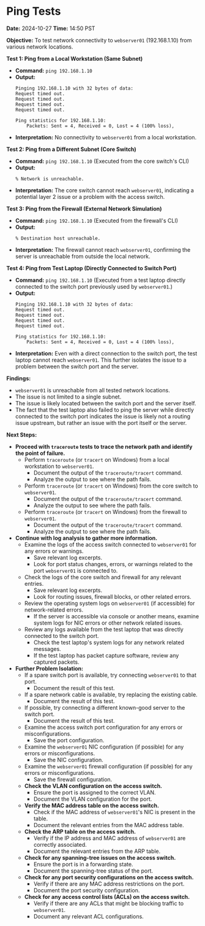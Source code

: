 # Ping Tests

**Date:** 2024-10-27
**Time:** 14:50 PST

**Objective:** To test network connectivity to `webserver01` (192.168.1.10) from various network locations.

**Test 1: Ping from a Local Workstation (Same Subnet)**

* **Command:** `ping 192.168.1.10`
* **Output:**
    ```
    Pinging 192.168.1.10 with 32 bytes of data:
    Request timed out.
    Request timed out.
    Request timed out.
    Request timed out.

    Ping statistics for 192.168.1.10:
        Packets: Sent = 4, Received = 0, Lost = 4 (100% loss),
    ```
* **Interpretation:** No connectivity to `webserver01` from a local workstation.

**Test 2: Ping from a Different Subnet (Core Switch)**

* **Command:** `ping 192.168.1.10` (Executed from the core switch's CLI)
* **Output:**
    ```
    % Network is unreachable.
    ```
* **Interpretation:** The core switch cannot reach `webserver01`, indicating a potential layer 2 issue or a problem with the access switch.

**Test 3: Ping from the Firewall (External Network Simulation)**

* **Command:** `ping 192.168.1.10` (Executed from the firewall's CLI)
* **Output:**
    ```
    % Destination host unreachable.
    ```
* **Interpretation:** The firewall cannot reach `webserver01`, confirming the server is unreachable from outside the local network.

**Test 4: Ping from Test Laptop (Directly Connected to Switch Port)**

* **Command:** `ping 192.168.1.10` (Executed from a test laptop directly connected to the switch port previously used by `webserver01`.)
* **Output:**
    ```
    Pinging 192.168.1.10 with 32 bytes of data:
    Request timed out.
    Request timed out.
    Request timed out.
    Request timed out.

    Ping statistics for 192.168.1.10:
        Packets: Sent = 4, Received = 0, Lost = 4 (100% loss),
    ```
* **Interpretation:** Even with a direct connection to the switch port, the test laptop cannot reach `webserver01`. This further isolates the issue to a problem between the switch port and the server.

**Findings:**

* `webserver01` is unreachable from all tested network locations.
* The issue is not limited to a single subnet.
* The issue is likely located between the switch port and the server itself.
* The fact that the test laptop also failed to ping the server while directly connected to the switch port indicates the issue is likely not a routing issue upstream, but rather an issue with the port itself or the server.

**Next Steps:**

* **Proceed with `traceroute` tests to trace the network path and identify the point of failure.**
    * Perform `traceroute` (or `tracert` on Windows) from a local workstation to `webserver01`.
        * Document the output of the `traceroute/tracert` command.
        * Analyze the output to see where the path fails.
    * Perform `traceroute` (or `tracert` on Windows) from the core switch to `webserver01`.
        * Document the output of the `traceroute/tracert` command.
        * Analyze the output to see where the path fails.
    * Perform `traceroute` (or `tracert` on Windows) from the firewall to `webserver01`.
        * Document the output of the `traceroute/tracert` command.
        * Analyze the output to see where the path fails.
* **Continue with log analysis to gather more information.**
    * Examine the logs of the access switch connected to `webserver01` for any errors or warnings.
        * Save relevant log excerpts.
        * Look for port status changes, errors, or warnings related to the port `webserver01` is connected to.
    * Check the logs of the core switch and firewall for any relevant entries.
        * Save relevant log excerpts.
        * Look for routing issues, firewall blocks, or other related errors.
    * Review the operating system logs on `webserver01` (if accessible) for network-related errors.
        * If the server is accessible via console or another means, examine system logs for NIC errors or other network related issues.
    * Review any logs available from the test laptop that was directly connected to the switch port.
        * Check the test laptop's system logs for any network related messages.
        * If the test laptop has packet capture software, review any captured packets.
* **Further Problem Isolation:**
    * If a spare switch port is available, try connecting `webserver01` to that port.
        * Document the result of this test.
    * If a spare network cable is available, try replacing the existing cable.
        * Document the result of this test.
    * If possible, try connecting a different known-good server to the switch port.
        * Document the result of this test.
    * Examine the access switch port configuration for any errors or misconfigurations.
        * Save the port configuration.
    * Examine the `webserver01` NIC configuration (if possible) for any errors or misconfigurations.
        * Save the NIC configuration.
    * Examine the `webserver01` firewall configuration (if possible) for any errors or misconfigurations.
        * Save the firewall configuration.
    * **Check the VLAN configuration on the access switch.**
        * Ensure the port is assigned to the correct VLAN.
        * Document the VLAN configuration for the port.
    * **Verify the MAC address table on the access switch.**
        * Check if the MAC address of `webserver01`'s NIC is present in the table.
        * Document the relevant entries from the MAC address table.
    * **Check the ARP table on the access switch.**
        * Verify if the IP address and MAC address of `webserver01` are correctly associated.
        * Document the relevant entries from the ARP table.
    * **Check for any spanning-tree issues on the access switch.**
        * Ensure the port is in a forwarding state.
        * Document the spanning-tree status of the port.
    * **Check for any port security configurations on the access switch.**
        * Verify if there are any MAC address restrictions on the port.
        * Document the port security configuration.
    * **Check for any access control lists (ACLs) on the access switch.**
        * Verify if there are any ACLs that might be blocking traffic to `webserver01`.
        * Document any relevant ACL configurations.
